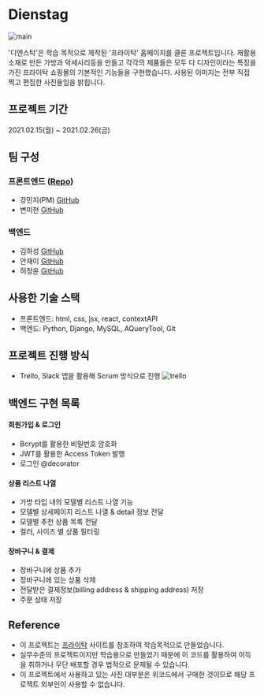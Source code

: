 # Dienstag
![main](https://user-images.githubusercontent.com/72085261/109430603-8ce3bf00-7a45-11eb-8123-e9eae234e756.gif)

'디엔스탁'은 학습 목적으로 제작된 '프라이탁' 홈페이지를 클론 프로젝트입니다. 재활용 소재로 만든 가방과 악세사리등을 만들고 각각의 제품들은 모두 다 디자인이라는 특징을 가진 프라이탁 쇼핑몰의 기본적인 기능들을 구현했습니다. 사용된 이미지는 전부 직접 찍고 편집한 사진들임을 밝힙니다.

## 프로젝트 기간
2021.02.15(월) ~ 2021.02.26(금)

## 팀 구성
### 프론트엔드 (<a href="https://github.com/wecode-bootcamp-korea/17-1st-Dienstag-frontend">Repo</a>)
- 강민지(PM) <a href="https://github.com/awaji0829">GitHub</a>
- 변미현 <a href="https://github.com/cocoball200">GitHub</a>
### 백엔드
- 김하성 <a href="https://github.com/markkimjr">GitHub</a>
- 안재이 <a href="https://github.com/jaeyiahn">GitHub</a>
- 허정윤 <a href="https://github.com/banana1019">GitHub</a>

## 사용한 기술 스택
- 프론트엔드: html, css, jsx, react, contextAPI
- 백엔드: Python, Django, MySQL, AQueryTool, Git

## 프로젝트 진행 방식
- Trello, Slack 앱을 활용해 Scrum 방식으로 진행
![trello](https://user-images.githubusercontent.com/72085261/109430747-3c209600-7a46-11eb-9a5a-49780b91f427.gif)

## 백엔드 구현 목록
#### 회원가입 & 로그인
- Bcrypt를 활용한 비밀번호 암호화
- JWT를 활용한 Access Token 발행
- 로그인 @decorator 
#### 상품 리스트 나열
- 가방 타입 내의 모델별 리스트 나열 기능
- 모델별 상세페이지 리스트 나열 & detail 정보 전달
- 모델별 추천 상품 목록 전달
- 컬러, 사이즈 별 상품 필터링
#### 장바구니 & 결제
- 장바구니에 상품 추가
- 장바구니에 있는 상품 삭제
- 전달받은 결제정보(billing address & shipping address) 저장
- 주문 상태 저장

## Reference
- 이 프로젝트는 <a href="http://www.freitag.ch/">프라이탁</a> 사이트를 참조하여 학습목적으로 만들었습니다.
- 실무수준의 프로젝트이지만 학습용으로 만들었기 때문에 이 코드를 활용하여 이득을 취하거나 무단 배포할 경우 법적으로 문제될 수 있습니다.
- 이 프로젝트에서 사용하고 있는 사진 대부분은 위코드에서 구매한 것이므로 해당 프로젝트 외부인이 사용할 수 없습니다.

